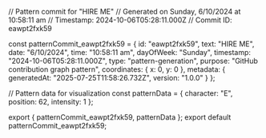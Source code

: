 // Pattern commit for "HIRE ME"
// Generated on Sunday, 6/10/2024 at 10:58:11 am
// Timestamp: 2024-10-06T05:28:11.000Z
// Commit ID: eawpt2fxk59

const patternCommit_eawpt2fxk59 = {
  id: "eawpt2fxk59",
  text: "HIRE ME",
  date: "6/10/2024",
  time: "10:58:11 am",
  dayOfWeek: "Sunday",
  timestamp: "2024-10-06T05:28:11.000Z",
  type: "pattern-generation",
  purpose: "GitHub contribution graph pattern",
  coordinates: {
    x: 0,
    y: 0
  },
  metadata: {
    generatedAt: "2025-07-25T11:58:26.732Z",
    version: "1.0.0"
  }
};

// Pattern data for visualization
const patternData = {
  character: "E",
  position: 62,
  intensity: 1
};

export { patternCommit_eawpt2fxk59, patternData };
export default patternCommit_eawpt2fxk59;

